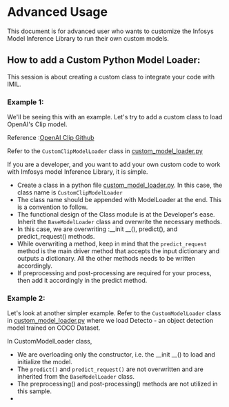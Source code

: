 # Advanced Usage
This document is for advanced user who wants to customize the Infosys Model Inference Library to run their own custom models.

## How to add a Custom Python Model Loader:
This session is about creating a custom class to integrate your code with IMIL.

### Example 1:
We'll be seeing this with an example. Let's try to add a custom class to load OpenAI's Clip model.

Reference :[OpenAI Clip Github](https://github.com/openai/CLIP)

Refer to the `CustomClipModelLoader` class in [custom_model_loader.py](custom_model_loader.py)

If you are a developer, and you want to add your own custom code to work with Imfosys model Inference Library, it is simple.
- Create a class in a python file [custom_model_loader.py](custom_model_loader.py). In this case, the class name is `CustomClipModelLoader`
- The class name should be appended with ModelLoader at the end. This is a convention to follow.
- The functional design of the Class module is at the Developer's ease. Inherit the `BaseModelLoader` class and overwrite the necessary methods. 
- In this case, we are overwriting :__init __(), predict(), and predict_request() methods.
- While overwriting a method, keep in mind that the `predict_request` method is the main driver method that accepts the input dictionary and outputs a dictionary. All the other methods needs to be written accordingly.
- If preprocessing and post-processing are required for your process, then add it accordingly in the predict method.

### Example 2:
Let's look at another simpler example. Refer to the `CustomModelLoader` class in [custom_model_loader.py](custom_model_loader.py) where we load Detecto - an object detection model trained on COCO Dataset.

In CustomModelLoader class,
- We are overloading only the constructor, i.e. the __init __() to load and initialize the model.
- The `predict()` and `predict_request()` are not overwritten and are inherited from the `BaseModelLoader` class.
- The preprocessing() and post-processing() methods are not utilized in this sample.
- 